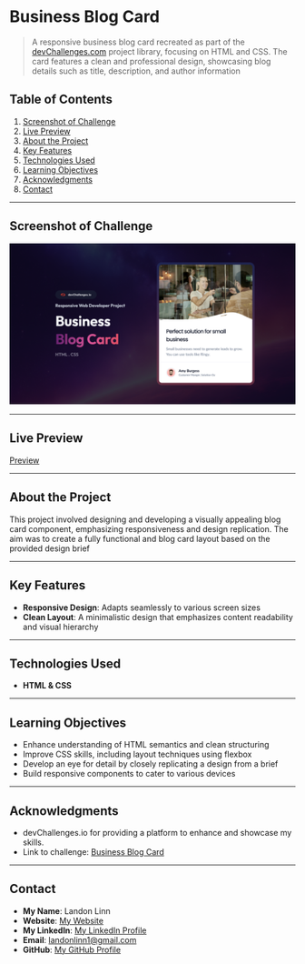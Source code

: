 # Business Blog Card

> A responsive business blog card recreated as part of the [devChallenges.com](https://devchallenges.io/dashboard) project library, focusing on HTML and CSS. The card features a clean and professional design, showcasing blog details such as title, description, and author information

## Table of Contents

1. [Screenshot of Challenge](#screenshot-of-challenge)
2. [Live Preview](#live-preview)
3. [About the Project](#about-the-project)
4. [Key Features](#key-features)
5. [Technologies Used](#technologies-used)
6. [Learning Objectives](#learning-objectives)
7. [Acknowledgments](#acknowledgments)
8. [Contact](#contact)

---

## Screenshot of Challenge

![Screenshot of Challenge Thumbnail](/Assets/ChallengeThumbnail.jpg)

---

## Live Preview

[Preview](https://landonlinn.github.io/BusinessBlogCard---devChallenges/)

---

## About the Project

This project involved designing and developing a visually appealing blog card component, emphasizing responsiveness and design replication. The aim was to create a fully functional and blog card layout based on the provided design brief

---

## Key Features

- **Responsive Design**: Adapts seamlessly to various screen sizes
- **Clean Layout**: A minimalistic design that emphasizes content readability and visual hierarchy

---

## Technologies Used

- **HTML & CSS**

---

## Learning Objectives

- Enhance understanding of HTML semantics and clean structuring
- Improve CSS skills, including layout techniques using flexbox
- Develop an eye for detail by closely replicating a design from a brief
- Build responsive components to cater to various devices

---

## Acknowledgments

- devChallenges.io for providing a platform to enhance and showcase my skills.
- Link to challenge: [Business Blog Card](https://devchallenges.io/challenge/business-blog-card)

---

## Contact

- **My Name**: Landon Linn
- **Website**: [My Website](https://www.landonlinn.com/)
- **My LinkedIn**: [My LinkedIn Profile](https://www.linkedin.com/in/landon-linn/)
- **Email**: landonlinn1@gmail.com
- **GitHub**: [My GitHub Profile](https://github.com/LandonLinn)
